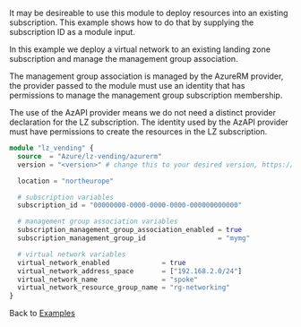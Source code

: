 <!-- markdownlint-disable MD041 -->
It may be desireable to use this module to deploy resources into an existing subscription. This example shows how to do that by supplying the subscription ID as a module input.

In this example we deploy a virtual network to an existing landing zone subscription and manage the management group association.

The management group association is managed by the AzureRM provider, the provider passed to the module must use an identity that has permissions to manage the management group subscription membership.

The use of the AzAPI provider means we do not need a distinct provider declaration for the LZ subscription.
The identity used by the AzAPI provider must have permissions to create the resources in the LZ subscription.

```terraform
module "lz_vending" {
  source  = "Azure/lz-vending/azurerm"
  version = "<version>" # change this to your desired version, https://www.terraform.io/language/expressions/version-constraints

  location = "northeurope"

  # subscription variables
  subscription_id = "00000000-0000-0000-0000-000000000000"

  # management group association variables
  subscription_management_group_association_enabled = true
  subscription_management_group_id                  = "mymg"

  # virtual network variables
  virtual_network_enabled             = true
  virtual_network_address_space       = ["192.168.2.0/24"]
  virtual_network_name                = "spoke"
  virtual_network_resource_group_name = "rg-networking"
}
```

Back to [Examples](Examples.md)
